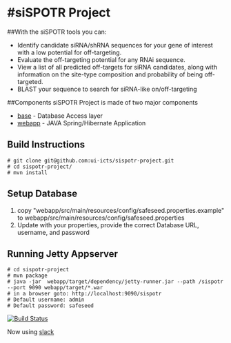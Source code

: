 #siSPOTR Project
===============
##With the siSPOTR tools you can: 
* Identify candidate siRNA/shRNA sequences for your gene of interest with a low potential for off-targeting.
* Evaluate the off-targeting potential for any RNAi sequence.
* View a list of all predicted off-targets for siRNA candidates, along with information on the site-type composition and probability of being off-targeted.
* BLAST your sequence to search for siRNA-like on/off-targeting


##Components
siSPOTR Project is made of two major components
* [base](https://github.com/ui-icts/sispotr-project/tree/master/base) - Database Access layer
* [webapp](https://github.com/ui-icts/sispotr-project/tree/master/webapp) - JAVA Spring/Hibernate Application



## Build Instructions

    # git clone git@github.com:ui-icts/sispotr-project.git
    # cd sispotr-project/
    # mvn install

## Setup Database

1. copy "webapp/src/main/resources/config/safeseed.properties.example" to webapp/src/main/resources/config/safeseed.properties
1. Update with your properties, provide the correct Database URL, username, and password


## Running Jetty Appserver

    # cd sispotr-project
    # mvn package
    # java -jar  webapp/target/dependency/jetty-runner.jar --path /sispotr --port 9090 webapp/target/*.war
    # in a browser goto: http://localhost:9090/sispotr
    # Default username: admin
    # Default password: safeseed



[![Build Status](https://travis-ci.org/ui-icts/sispotr-project.svg?branch=master)](https://travis-ci.org/ui-icts/sispotr-project/)


Now using [slack](https://uiowaicts.slack.com/messages/sispotr/)

